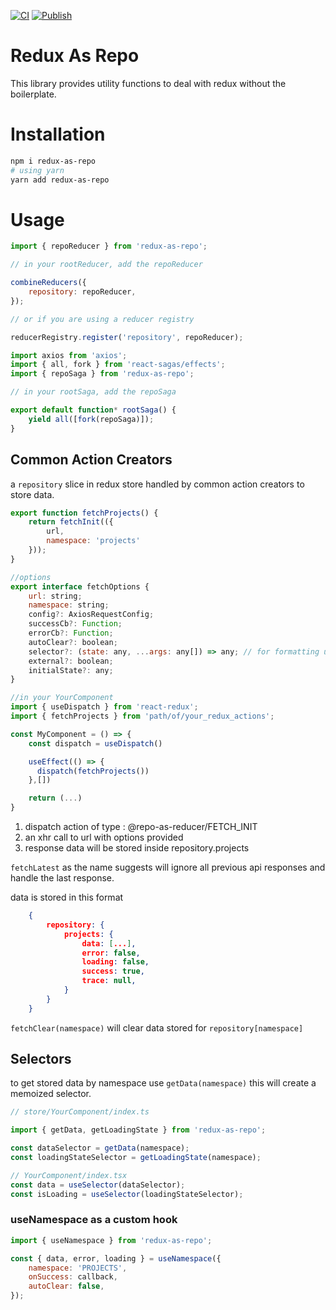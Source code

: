 [![CI](https://github.com/chemsseddine/redux-as-repo/actions/workflows/main.yml/badge.svg?branch=master)](https://github.com/chemsseddine/redux-as-repo/actions/workflows/main.yml)
[![Publish](https://github.com/chemsseddine/redux-as-repo/actions/workflows/npm-publish.yml/badge.svg?branch=master)](https://github.com/chemsseddine/redux-as-repo/actions/workflows/npm-publish.yml)

# Redux As Repo

This library provides utility functions to deal with redux without the boilerplate.

# Installation

```sh
npm i redux-as-repo
# using yarn
yarn add redux-as-repo
```

# Usage

```js
import { repoReducer } from 'redux-as-repo';

// in your rootReducer, add the repoReducer

combineReducers({
	repository: repoReducer,
});

// or if you are using a reducer registry

reducerRegistry.register('repository', repoReducer);
```

```js
import axios from 'axios';
import { all, fork } from 'react-sagas/effects';
import { repoSaga } from 'redux-as-repo';

// in your rootSaga, add the repoSaga

export default function* rootSaga() {
	yield all([fork(repoSaga)]);
}
```

## Common Action Creators

a `repository` slice in redux store handled by common action creators to store data.

```javascript
export function fetchProjects() {
	return fetchInit(({
	 	url,
		namespace: 'projects'
	}));
}

//options
export interface fetchOptions {
	url: string;
	namespace: string;
	config?: AxiosRequestConfig;
	successCb?: Function;
	errorCb?: Function;
	autoClear?: boolean;
	selector?: (state: any, ...args: any[]) => any; // for formatting urls based on redux store
	external?: boolean;
	initialState?: any;
}

//in your YourComponent
import { useDispatch } from 'react-redux';
import { fetchProjects } from 'path/of/your_redux_actions';

const MyComponent = () => {
	const dispatch = useDispatch()

	useEffect(() => {
	  dispatch(fetchProjects())
	},[])

	return (...)
}
```

1. dispatch action of type : @repo-as-reducer/FETCH_INIT
2. an xhr call to url with options provided
3. response data will be stored inside repository.projects

`fetchLatest` as the name suggests will ignore all previous api responses and handle the last response.

data is stored in this format

```json
    {
        repository: {
            projects: {
                data: [...],
                error: false,
                loading: false,
                success: true,
                trace: null,
            }
        }
    }
```

`fetchClear(namespace)` will clear data stored for `repository[namespace]`

## Selectors

to get stored data by namespace use `getData(namespace)`
this will create a memoized selector.

```js
// store/YourComponent/index.ts

import { getData, getLoadingState } from 'redux-as-repo';

const dataSelector = getData(namespace);
const loadingStateSelector = getLoadingState(namespace);

// YourComponent/index.tsx
const data = useSelector(dataSelector);
const isLoading = useSelector(loadingStateSelector);
```

### useNamespace as a custom hook

```js
import { useNamespace } from 'redux-as-repo';

const { data, error, loading } = useNamespace({
	namespace: 'PROJECTS',
	onSuccess: callback,
	autoClear: false,
});
```
